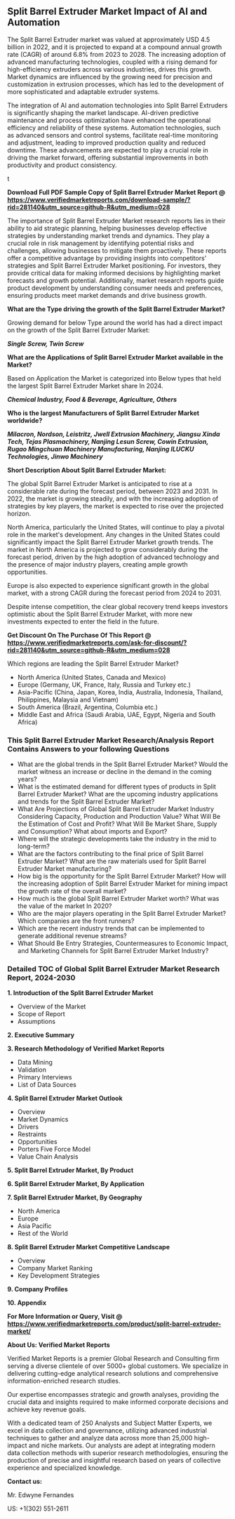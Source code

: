 <h2>Split Barrel Extruder Market Impact of AI and Automation</h2><p>The Split Barrel Extruder market was valued at approximately USD 4.5 billion in 2022, and it is projected to expand at a compound annual growth rate (CAGR) of around 6.8% from 2023 to 2028. The increasing adoption of advanced manufacturing technologies, coupled with a rising demand for high-efficiency extruders across various industries, drives this growth. Market dynamics are influenced by the growing need for precision and customization in extrusion processes, which has led to the development of more sophisticated and adaptable extruder systems.</p><p>The integration of AI and automation technologies into Split Barrel Extruders is significantly shaping the market landscape. AI-driven predictive maintenance and process optimization have enhanced the operational efficiency and reliability of these systems. Automation technologies, such as advanced sensors and control systems, facilitate real-time monitoring and adjustment, leading to improved production quality and reduced downtime. These advancements are expected to play a crucial role in driving the market forward, offering substantial improvements in both productivity and product consistency.</p>t</p><p id="" class=""><strong>Download Full PDF Sample Copy of Split Barrel Extruder Market Report @ <a href="https://www.verifiedmarketreports.com/download-sample/?rid=281140&utm_source=github-R&utm_medium=028" target="_blank">https://www.verifiedmarketreports.com/download-sample/?rid=281140&utm_source=github-R&utm_medium=028</a></strong></p><p>The importance of&nbsp;Split Barrel Extruder Market research reports lies in their ability to aid strategic planning, helping businesses develop effective strategies by understanding market trends and dynamics. They play a crucial role in risk management by identifying potential risks and challenges, allowing businesses to mitigate them proactively. These reports offer a competitive advantage by providing insights into competitors' strategies and Split Barrel Extruder Market positioning. For investors, they provide critical data for making informed decisions by highlighting market forecasts and growth potential. Additionally, market research reports guide product development by understanding consumer needs and preferences, ensuring products meet market demands and drive business growth.</p><p><strong>What are the&nbsp;Type driving the growth of the Split Barrel Extruder Market?</strong></p><p id="" class="">Growing demand for below Type around the world has had a direct impact on the growth of the Split Barrel Extruder Market:</p><em><strong>Single Screw, Twin Screw</strong></em></p><strong>What are the&nbsp;Applications&nbsp;of Split Barrel Extruder Market available in the Market?</strong></p><p id="" class="">Based on Application the Market is categorized into Below types that held the largest Split Barrel Extruder Market share In 2024.</p><em><strong>Chemical Industry, Food & Beverage, Agriculture, Others</strong></em></p><strong>Who is the largest Manufacturers of Split Barrel Extruder Market worldwide?</strong></p><p><em><strong>Milacron, Nordson, Leistritz, Jwell Extrusion Machinery, Jiangsu Xinda Tech, Tejas Plasmachinery, Nanjing Lesun Screw, Cowin Extrusion, Rugao Mingchuan Machinery Manufacturing, Nanjing ILUCKU Technologies, Jinwo Machinery</strong></em></p><p id="" class=""><strong>Short Description About Split Barrel Extruder Market:</strong></p><p>The global Split Barrel Extruder Market is anticipated to rise at a considerable rate during the forecast period, between 2023 and 2031. In 2022, the market is growing steadily, and with the increasing adoption of strategies by key players, the market is expected to rise over the projected horizon.</p><p>North America, particularly the United States, will continue to play a pivotal role in the market's development. Any changes in the United States could significantly impact the Split Barrel Extruder Market growth trends. The market in North America is projected to grow considerably during the forecast period, driven by the high adoption of advanced technology and the presence of major industry players, creating ample growth opportunities.</p><p>Europe is also expected to experience significant growth in the global market, with a strong CAGR during the forecast period from 2024 to 2031.</p><p>Despite intense competition, the clear global recovery trend keeps investors optimistic about the Split Barrel Extruder Market, with more new investments expected to enter the field in the future.</p><p id="" class=""><strong>Get Discount On The Purchase Of This Report @ <a href="https://www.verifiedmarketreports.com/ask-for-discount/?rid=281140&utm_source=github-R&utm_medium=028" target="_blank">https://www.verifiedmarketreports.com/ask-for-discount/?rid=281140&utm_source=github-R&utm_medium=028</a></strong></p>Which regions are leading the Split Barrel Extruder Market?</p><ul><li>North America (United States, Canada and Mexico)</li><li>Europe (Germany, UK, France, Italy, Russia and Turkey etc.)</li><li>Asia-Pacific (China, Japan, Korea, India, Australia, Indonesia, Thailand, Philippines, Malaysia and Vietnam)</li><li>South America (Brazil, Argentina, Columbia etc.)</li><li>Middle East and Africa (Saudi Arabia, UAE, Egypt, Nigeria and South Africa)</li></ul><h3 id="" class="">This Split Barrel Extruder Market Research/Analysis Report Contains Answers to your following Questions</h3><ul><li>What are the global trends in the Split Barrel Extruder Market? Would the market witness an increase or decline in the demand in the coming years?</li><li>What is the estimated demand for different types of products in Split Barrel Extruder Market? What are the upcoming industry applications and trends for the Split Barrel Extruder Market?</li><li>What Are Projections of Global Split Barrel Extruder Market Industry Considering Capacity, Production and Production Value? What Will Be the Estimation of Cost and Profit? What Will Be Market Share, Supply and Consumption? What about imports and Export?</li><li>Where will the strategic developments take the industry in the mid to long-term?</li><li>What are the factors contributing to the final price of Split Barrel Extruder Market? What are the raw materials used for Split Barrel Extruder Market manufacturing?</li><li>How big is the opportunity for the Split Barrel Extruder Market? How will the increasing adoption of Split Barrel Extruder Market for mining impact the growth rate of the overall market?</li><li>How much is the global Split Barrel Extruder Market worth? What was the value of the market In 2020?</li><li>Who are the major players operating in the Split Barrel Extruder Market? Which companies are the front runners?</li><li>Which are the recent industry trends that can be implemented to generate additional revenue streams?</li><li>What Should Be Entry Strategies, Countermeasures to Economic Impact, and Marketing Channels for Split Barrel Extruder Market Industry?</li></ul><h3 id="" class="">Detailed TOC of Global Split Barrel Extruder Market Research Report, 2024-2030</h3><p id="" class=""><strong>1. Introduction of the Split Barrel Extruder Market</strong></p><ul><li>Overview of the Market</li><li>Scope of Report</li><li>Assumptions</li></ul><p id="" class=""><strong>2. Executive Summary</strong></p><p id="" class=""><strong>3. Research Methodology of Verified Market Reports</strong></p><ul><li>Data Mining</li><li>Validation</li><li>Primary Interviews</li><li>List of Data Sources</li></ul><p id="" class=""><strong>4. Split Barrel Extruder Market Outlook</strong></p><ul><li>Overview</li><li>Market Dynamics</li><li>Drivers</li><li>Restraints</li><li>Opportunities</li><li>Porters Five Force Model</li><li>Value Chain Analysis</li></ul><p id="" class=""><strong>5. Split Barrel Extruder Market, By Product</strong></p><p id="" class=""><strong>6. Split Barrel Extruder Market, By Application</strong></p><p id="" class=""><strong>7. Split Barrel Extruder Market, By Geography</strong></p><ul><li>North America</li><li>Europe</li><li>Asia Pacific</li><li>Rest of the World</li></ul><p id="" class=""><strong>8. Split Barrel Extruder Market Competitive Landscape</strong></p><ul><li>Overview</li><li>Company Market Ranking</li><li>Key Development Strategies</li></ul><p id="" class=""><strong>9. Company Profiles</strong></p><p id="" class=""><strong>10. Appendix</strong></p><p id="" class=""><strong>For More Information or Query, Visit @ <a href="https://www.verifiedmarketreports.com/product/split-barrel-extruder-market/" target="_blank">https://www.verifiedmarketreports.com/product/split-barrel-extruder-market/</a></strong></p><p id="" class=""><strong>About Us: Verified Market Reports</strong></p><p id="" class="">Verified Market Reports is a premier Global Research and Consulting firm serving a diverse clientele of over 5000+ global customers. We specialize in delivering cutting-edge analytical research solutions and comprehensive information-enriched research studies.</p><p id="" class="">Our expertise encompasses strategic and growth analyses, providing the crucial data and insights required to make informed corporate decisions and achieve key revenue goals.</p><p id="" class="">With a dedicated team of 250 Analysts and Subject Matter Experts, we excel in data collection and governance, utilizing advanced industrial techniques to gather and analyze data across more than 25,000 high-impact and niche markets. Our analysts are adept at integrating modern data collection methods with superior research methodologies, ensuring the production of precise and insightful research based on years of collective experience and specialized knowledge.</p><p id="" class=""><strong>Contact us:</strong></p><p id="" class="">Mr. Edwyne Fernandes</p><p id="" class="">US: +1(302) 551-2611</p>